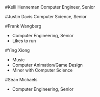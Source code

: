 #Kelli Henneman
Computer Engineer, Senior 

#Justin Davis
Computer Science, Senior

#Frank Wangberg

* Computer Engineering, Senior
* Likes to run

#Ying Xiong

* Music
* Computer Animation/Game Design
* Minor with Computer Science

#Sean Michaels
* Computer Engineering, Senior
